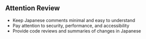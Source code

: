 ## Attention Review

- Keep Japanese comments minimal and easy to understand
- Pay attention to security, performance, and accessibility
- Provide code reviews and summaries of changes in Japanese
